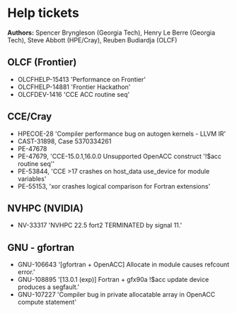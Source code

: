 # Help tickets 

__Authors:__ Spencer Bryngleson (Georgia Tech), Henry Le Berre (Georgia Tech), Steve Abbott (HPE/Cray), Reuben Budiardja (OLCF)

## OLCF (Frontier)

* OLCFHELP-15413 'Performance on Frontier'
* OLCFHELP-14881 'Frontier Hackathon'
* OLCFDEV-1416 'CCE ACC routine seq'

## CCE/Cray

* HPECOE-28 'Compiler performance bug on autogen kernels - LLVM IR'
* CAST-31898, Case 5370334261
* PE-47678
* PE-47679, 'CCE-15.0.1,16.0.0 Unsupported OpenACC construct '!$acc routine seq''
* PE-53844, 'CCE >17 crashes on host_data use_device for module variables'
* PE-55153, 'xor crashes logical comparison for Fortran extensions'

## NVHPC (NVIDIA)

* NV-33317 'NVHPC 22.5 fort2 TERMINATED by signal 11.'

## GNU - gfortran

* GNU-106643 '[gfortran + OpenACC] Allocate in module causes refcount error.'
* GNU-108895 '[13.0.1 (exp)] Fortran + gfx90a !$acc update device produces a segfault.'
* GNU-107227 'Compiler bug in private allocatable array in OpenACC compute statement'
